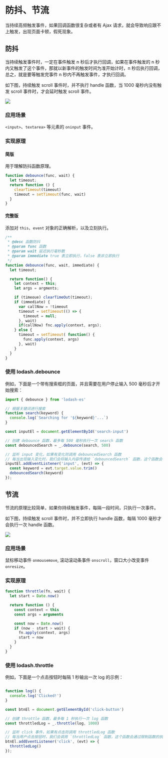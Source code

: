 # 防抖、节流

当持续高频触发事件，如果回调函数很复杂或者有 Ajax 请求，就会导致响应跟不上触发，出现页面卡顿，假死现象。

## 防抖

当持续触发事件时，一定在事件触发 n 秒后才执行回调，如果在事件触发的 n 秒内又触发了这个事件，那就以新事件的触发时间为准开始计时，n 秒后执行回调，总之，就是要等触发完事件 n 秒内不再触发事件，才执行回调。

如下图，持续触发 scroll 事件时，并不执行 handle 函数，当 1000 毫秒内没有触发 scroll 事件时，才会延时触发 scroll 事件。

![](https://image.newarea.site/2024-01-07-22-07-01.jpg)

### 应用场景

`<input>`、`textarea>` 等元素的 `oninput` 事件。

### 实现原理

#### 简版

用于理解防抖函数原理。

```js
function debounce(func, wait) {
  let timeout;
  return function () {
    clearTimeout(timeout)
    timeout = setTimeout(func, wait)
  }
}
```

#### 完整版

添加对 `this`、`event` 对象的正确解析，以及立刻执行。

```js
/**
 * @desc 函数防抖
 * @param func 函数
 * @param wait 延迟执行毫秒数
 * @param immediate true 表立即执行，false 表非立即执行
 */
function debounce(func, wait, immediate) {
  let timeout;

  return function() {
    let context = this;
    let args = argments;

    if (timeoue) clearTimeOut(timeout);
    if (immediate) {
      var callNow = !timeout
      timeout = setTimeout(() => {
        timeout = null;
      }, wait)
      if(callNow) fnc.apply(context, args);
    } else {
      timeout = setTimeout( function() {
        func.apply(context, args)
      }, wait)
    }
  }
}
```

### 使用 lodash.debounce

例如，下面是一个带有搜索框的页面，并且需要在用户停止输入 500 毫秒后才开始搜索：

```js
import { debounce } from 'lodash-es'

// 根据关键词进行搜索
function search(keyword) {
  console.log(`Searching for '${keyword}'...`)
}

const inputEl = document.getElementById('search-input')

// 创建 debounce 函数，最多每 500 毫秒执行一次 search 函数
const debouncedSearch = _.debounce(search, 500)

// 监听 input 变化，如果有变化则调用 debouncedSearch 函数
// 每当出现输入变化时，我们会将输入内容传递给 `debouncedSearch` 函数，这个函数会将搜索操作延迟 500 毫秒后执行。因此，只有用户停止输入 500 毫秒之后，才会真正执行搜索操作
inputEl.addEventListener('input', (evt) => {
  const keyword = evt.target.value.trim()
  debouncedSearch(keyword)
});
```

## 节流

节流的原理比较简单，如果你持续触发事件，每隔一段时间，只执行一次事件。

如下图，持续触发 scroll 事件时，并不立即执行 handle 函数，每隔 1000 毫秒才会执行一次 handle 函数。

![](https://image.newarea.site/2024-01-07-22-07-02.jpg)

### 应用场景

鼠标移动事件 `onmousemove`, 滚动滚动条事件 `onscroll`，窗口大小改变事件 `onresize`。

### 实现原理

```js
function throttle(fn, wait) {
  let start = Date.now()

  return function () {
    const context = this
    const args = arguments

    const now = Date.now()
    if (now - start > wait) {
      fn.apply(context, args)
      start = now
    }
  }
}
```

### 使用 lodash.throttle

例如，下面是一个点击按钮时每隔 1 秒输出一次 log 的示例：

```js

function log() {
  console.log('Clicked!')
}

const btnEl = document.getElementById('click-button')

// 创建 throttle 函数，最多每 1 秒执行一次 log 函数
const throttledLog = _.throttle(log, 1000)

// 监听 click 事件，如果有点击则调用 throttledLog 函数
// 每当用户点击按钮时，我们会调用 `throttledLog` 函数，这个函数会通过限制函数的执行频率，保证每隔 1 秒钟输出一条日志。即使用户连续点击按钮，也只有第一次点击可以触发函数的执行，后续的点击都会被忽略
btnEl.addEventListener('click', (evt) => {
  throttledLog()
});
```
